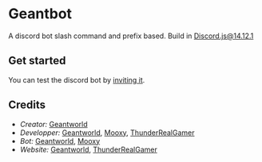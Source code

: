 # Geantbot

A discord bot slash command and prefix based. Build in Discord.js@14.12.1

## Get started

You can test the discord bot by [inviting it](https://geantbot.tk/).

## Credits

* *Creator:* [Geantworld](https://github.com/GeantW0rld)
* *Developper:* [Geantworld](https://github.com/GeantW0rld), [Mooxy](https://github.com/TheMooxy), [ThunderRealGamer](https://github.com/ThunderRealGamer)
* *Bot:* [Geantworld](https://github.com/GeantW0rld), [Mooxy](https://github.com/TheMooxy)
* *Website:* [Geantworld](https://github.com/GeantW0rld), [ThunderRealGamer](https://github.com/ThunderRealGamer)